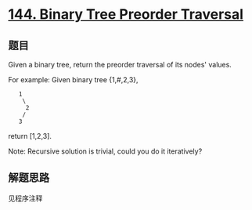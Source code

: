# [144. Binary Tree Preorder Traversal](https://leetcode.com/problems/binary-tree-preorder-traversal/)

## 题目
Given a binary tree, return the preorder traversal of its nodes' values.


For example:
Given binary tree {1,#,2,3},
```
   1
    \
     2
    /
   3
```

return [1,2,3].

Note: Recursive solution is trivial, could you do it iteratively?

## 解题思路

见程序注释
